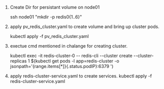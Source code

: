 1) Create Dir for persistant volume on node01

   ssh node01 "mkdir -p redis0{1..6}"
   
2) apply pv_redis_cluster.yaml to create volume and bring up cluster pods.

   kubectl apply -f pv_redis_cluster.yaml

3) exectue cmd mentioned in chalange for creating cluster.

   kubectl exec -it redis-cluster-0 -- redis-cli --cluster create --cluster-replicas 1 $(kubectl get pods -l app=redis-cluster -o jsonpath='{range.items[*]}{.status.podIP}:6379 ')

4) apply redis-cluster-service.yaml to create services.
   kubectl apply -f redis-cluster-service.yaml

